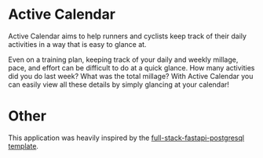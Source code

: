 # Active Calendar
Active Calendar aims to help runners and cyclists keep track of their daily activities in a way that is easy to glance at. 

Even on a training plan, keeping track of your daily and weekly millage, pace, and effort can be difficult to do at a quick glance. How many activities did you do last week? What was the total millage? With Active Calendar you can easily view all these details by simply glancing at your calendar!

# Other
This application was heavily inspired by the [full-stack-fastapi-postgresql template](https://github.com/tiangolo/full-stack-fastapi-postgresql).
